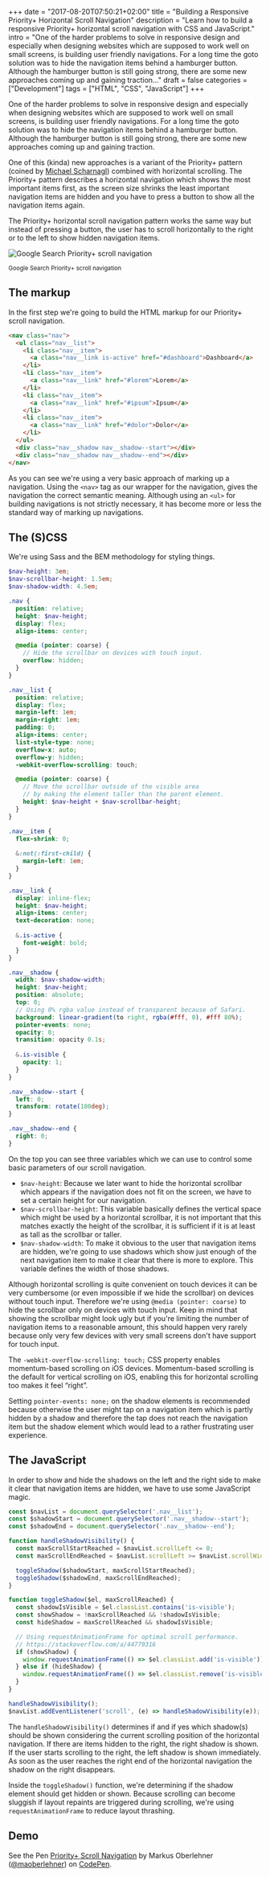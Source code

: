 +++
date = "2017-08-20T07:50:21+02:00"
title = "Building a Responsive Priority+ Horizontal Scroll Navigation"
description = "Learn how to build a responsive Priority+ horizontal scroll navigation with CSS and JavaScript."
intro = "One of the harder problems to solve in responsive design and especially when designing websites which are supposed to work well on small screens, is building user friendly navigations. For a long time the goto solution was to hide the navigation items behind a hamburger button. Although the hamburger button is still going strong, there are some new approaches coming up and gaining traction..."
draft = false
categories = ["Development"]
tags = ["HTML", "CSS", "JavaScript"]
+++

One of the harder problems to solve in responsive design and especially when designing websites which are supposed to work well on small screens, is building user friendly navigations. For a long time the goto solution was to hide the navigation items behind a hamburger button. Although the hamburger button is still going strong, there are some new approaches coming up and gaining traction.

One of this (kinda) new approaches is a variant of the Priority+ pattern (coined by [Michael Scharnagl](https://justmarkup.com/)) combined with horizontal scrolling. The Priority+ pattern describes a horizontal navigation which shows the most important items first, as the screen size shrinks the least important navigation items are hidden and you have to press a button to show all the navigation items again.

The Priority+ horizontal scroll navigation pattern works the same way but instead of pressing a button, the user has to scroll horizontally to the right or to the left to show hidden navigation items.

<div class="u-text-align-center">
  <img srcset="/images/2017-08-20/google-priority-plus.png 2x" alt="Google Search Priority+ scroll navigation">
  <p><small>Google Search Priority+ scroll navigation</small></p>
</div>

## The markup
In the first step we're going to build the HTML markup for our Priority+ scroll navigation.

```html
<nav class="nav">
  <ul class="nav__list">
    <li class="nav__item">
      <a class="nav__link is-active" href="#dashboard">Dashboard</a>
    </li>
    <li class="nav__item">
      <a class="nav__link" href="#lorem">Lorem</a>
    </li>
    <li class="nav__item">
      <a class="nav__link" href="#ipsum">Ipsum</a>
    </li>
    <li class="nav__item">
      <a class="nav__link" href="#dolor">Dolor</a>
    </li>
  </ul>
  <div class="nav__shadow nav__shadow--start"></div>
  <div class="nav__shadow nav__shadow--end"></div>
</nav>
```

As you can see we're using a very basic approach of marking up a navigation. Using the `<nav>` tag as our wrapper for the navigation, gives the navigation the correct semantic meaning. Although using an `<ul>` for building navigations is not strictly necessary, it has become more or less the standard way of marking up navigations.

## The (S)CSS
We're using Sass and the BEM methodology for styling things.

```scss
$nav-height: 3em;
$nav-scrollbar-height: 1.5em;
$nav-shadow-width: 4.5em;

.nav {
  position: relative;
  height: $nav-height;
  display: flex;
  align-items: center;

  @media (pointer: coarse) {
    // Hide the scrollbar on devices with touch input.
    overflow: hidden;
  }
}

.nav__list {
  position: relative;
  display: flex;
  margin-left: 1em;
  margin-right: 1em;
  padding: 0;
  align-items: center;
  list-style-type: none;
  overflow-x: auto;
  overflow-y: hidden;
  -webkit-overflow-scrolling: touch;

  @media (pointer: coarse) {
    // Move the scrollbar outside of the visible area
    // by making the element taller than the parent element.
    height: $nav-height + $nav-scrollbar-height;
  }
}

.nav__item {
  flex-shrink: 0;
  
  &:not(:first-child) {
    margin-left: 1em;
  }
}

.nav__link {
  display: inline-flex;
  height: $nav-height;
  align-items: center;
  text-decoration: none;
  
  &.is-active {
    font-weight: bold;
  }
}

.nav__shadow {
  width: $nav-shadow-width;
  height: $nav-height;
  position: absolute;
  top: 0;
  // Using 0% rgba value instead of transparent because of Safari.
  background: linear-gradient(to right, rgba(#fff, 0), #fff 80%);
  pointer-events: none;
  opacity: 0;
  transition: opacity 0.1s;
  
  &.is-visible {
    opacity: 1;
  }
}

.nav__shadow--start {
  left: 0;
  transform: rotate(180deg);
}

.nav__shadow--end {
  right: 0;
}
```

On the top you can see three variables which we can use to control some basic parameters of our scroll navigation.

- `$nav-height`: Because we later want to hide the horizontal scrollbar which appears if the navigation does not fit on the screen, we have to set a certain height for our navigation.
- `$nav-scrollbar-height`: This variable basically defines the vertical space which might be used by a horizontal scrollbar, it is not important that this matches exactly the height of the scrollbar, it is sufficient if it is at least as tall as the scrollbar or taller.
- `$nav-shadow-width`: To make it obvious to the user that navigation items are hidden, we're going to use shadows which show just enough of the next navigation item to make it clear that there is more to explore. This variable defines the width of those shadows.

Although horizontal scrolling is quite convenient on touch devices it can be very cumbersome (or even impossible if we hide the scrollbar) on devices without touch input. Therefore we're using `@media (pointer: coarse)` to hide the scrollbar only on devices with touch input. Keep in mind that showing the scrollbar might look ugly but if you're limiting the number of navigation items to a reasonable amount, this should happen very rarely because only very few devices with very small screens don't have support for touch input.

The `-webkit-overflow-scrolling: touch;` CSS property enables momentum-based scrolling on iOS devices. Momentum-based scrolling is the default for vertical scrolling on iOS, enabling this for horizontal scrolling too makes it feel “right”.

Setting `pointer-events: none;` on the shadow elements is recommended because otherwise the user might tap on a navigation item which is partly hidden by a shadow and therefore the tap does not reach the navigation item but the shadow element which would lead to a rather frustrating user experience.

## The JavaScript
In order to show and hide the shadows on the left and the right side to make it clear that navigation items are hidden, we have to use some JavaScript magic.

```js
const $navList = document.querySelector('.nav__list');
const $shadowStart = document.querySelector('.nav__shadow--start');
const $shadowEnd = document.querySelector('.nav__shadow--end');

function handleShadowVisibility() {
  const maxScrollStartReached = $navList.scrollLeft <= 0;
  const maxScrollEndReached = $navList.scrollLeft >= $navList.scrollWidth - $navList.offsetWidth;

  toggleShadow($shadowStart, maxScrollStartReached);
  toggleShadow($shadowEnd, maxScrollEndReached);
}

function toggleShadow($el, maxScrollReached) {
  const shadowIsVisible = $el.classList.contains('is-visible');
  const showShadow = !maxScrollReached && !shadowIsVisible;
  const hideShadow = maxScrollReached && shadowIsVisible;

  // Using requestAnimationFrame for optimal scroll performance.
  // https://stackoverflow.com/a/44779316
  if (showShadow) {
    window.requestAnimationFrame(() => $el.classList.add('is-visible'));
  } else if (hideShadow) {
    window.requestAnimationFrame(() => $el.classList.remove('is-visible'));
  }
}

handleShadowVisibility();
$navList.addEventListener('scroll', (e) => handleShadowVisibility(e));
```

The `handleShadowVisibility()` determines if and if yes which shadow(s) should be shown considering the current scrolling position of the horizontal navigation. If there are items hidden to the right, the right shadow is shown. If the user starts scrolling to the right, the left shadow is shown immediately. As soon as the user reaches the right end of the horizontal navigation the shadow on the right disappears.

Inside the `toggleShadow()` function, we're determining if the shadow element should get hidden or shown. Because scrolling can become sluggish if layout repaints are triggered during scrolling, we're using `requestAnimationFrame` to reduce layout thrashing.

## Demo
<p data-height="350" data-theme-id="0" data-slug-hash="WOmobd" data-default-tab="js,result" data-user="maoberlehner" data-embed-version="2" data-pen-title="Priority+ Scroll Navigation" class="codepen">See the Pen <a href="https://codepen.io/maoberlehner/pen/WOmobd/">Priority+ Scroll Navigation</a> by Markus Oberlehner (<a href="https://codepen.io/maoberlehner">@maoberlehner</a>) on <a href="https://codepen.io">CodePen</a>.</p>
<script async src="https://production-assets.codepen.io/assets/embed/ei.js"></script>
